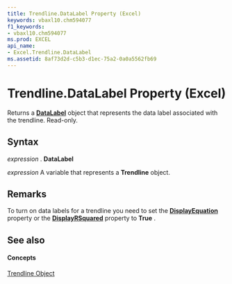 ```yaml
---
title: Trendline.DataLabel Property (Excel)
keywords: vbaxl10.chm594077
f1_keywords:
- vbaxl10.chm594077
ms.prod: EXCEL
api_name:
- Excel.Trendline.DataLabel
ms.assetid: 8af73d2d-c5b3-d1ec-75a2-0a0a5562fb69
---
```



# Trendline.DataLabel Property (Excel)

Returns a  **[DataLabel](datalabel-object-excel.md)** object that represents the data label associated with the trendline. Read-only.


## Syntax

 _expression_ . **DataLabel**

 _expression_ A variable that represents a **Trendline** object.


## Remarks

To turn on data labels for a trendline you need to set the  **[DisplayEquation](trendline-displayequation-property-excel.md)** property or the **[DisplayRSquared](trendline-displayrsquared-property-excel.md)** property to **True** .


## See also


#### Concepts


[Trendline Object](trendline-object-excel.md)

